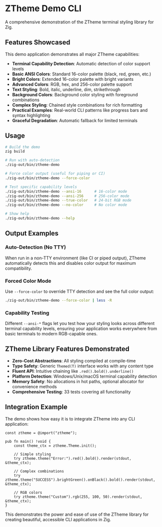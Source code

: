 # ZTheme Demo CLI

A comprehensive demonstration of the ZTheme terminal styling library for Zig.

## Features Showcased

This demo application demonstrates all major ZTheme capabilities:

- **Terminal Capability Detection**: Automatic detection of color support levels
- **Basic ANSI Colors**: Standard 16-color palette (black, red, green, etc.)
- **Bright Colors**: Extended 16-color palette with bright variants
- **Advanced Colors**: RGB, hex, and 256-color palette support
- **Text Styling**: Bold, italic, underline, dim, strikethrough
- **Background Colors**: Background color styling with foreground combinations
- **Complex Styling**: Chained style combinations for rich formatting
- **Practical Examples**: Real-world CLI patterns like progress bars and syntax highlighting
- **Graceful Degradation**: Automatic fallback for limited terminals

## Usage

```bash
# Build the demo
zig build

# Run with auto-detection
./zig-out/bin/ztheme-demo

# Force color output (useful for piping or CI)
./zig-out/bin/ztheme-demo --force-color

# Test specific capability levels
./zig-out/bin/ztheme-demo --ansi-16      # 16-color mode
./zig-out/bin/ztheme-demo --ansi-256     # 256-color mode  
./zig-out/bin/ztheme-demo --true-color   # 24-bit RGB mode
./zig-out/bin/ztheme-demo --no-color     # No color mode

# Show help
./zig-out/bin/ztheme-demo --help
```

## Output Examples

### Auto-Detection (No TTY)
When run in a non-TTY environment (like CI or piped output), ZTheme automatically detects this and disables color output for maximum compatibility.

### Forced Color Mode
Use `--force-color` to override TTY detection and see the full color output:

```bash
./zig-out/bin/ztheme-demo --force-color | less -R
```

### Capability Testing
Different `--ansi-*` flags let you test how your styling looks across different terminal capability levels, ensuring your application works everywhere from basic terminals to modern RGB-capable ones.

## ZTheme Library Features Demonstrated

- **Zero-Cost Abstractions**: All styling compiled at compile-time
- **Type Safety**: Generic `Themed(T)` interface works with any content type
- **Fluent API**: Intuitive chaining like `.red().bold().underline()`
- **Platform Detection**: Windows/Unix/macOS terminal capability detection
- **Memory Safety**: No allocations in hot paths, optional allocator for convenience methods
- **Comprehensive Testing**: 33 tests covering all functionality

## Integration Example

The demo shows how easy it is to integrate ZTheme into any CLI application:

```zig
const ztheme = @import("ztheme");

pub fn main() !void {
    const theme_ctx = ztheme.Theme.init();
    
    // Simple styling
    try ztheme.theme("Error:").red().bold().render(stdout, &theme_ctx);
    
    // Complex combinations
    try ztheme.theme("SUCCESS").brightGreen().onBlack().bold().render(stdout, &theme_ctx);
    
    // RGB colors
    try ztheme.theme("Custom").rgb(255, 100, 50).render(stdout, &theme_ctx);
}
```

This demonstrates the power and ease of use of the ZTheme library for creating beautiful, accessible CLI applications in Zig.
